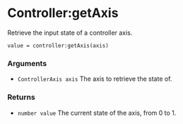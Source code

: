 <!--
category: reference
-->

Controller:getAxis
===

Retrieve the input state of a controller axis.

    value = controller:getAxis(axis)

### Arguments

- `ControllerAxis axis` The axis to retrieve the state of.

### Returns

- `number value` The current state of the axis, from 0 to 1.
